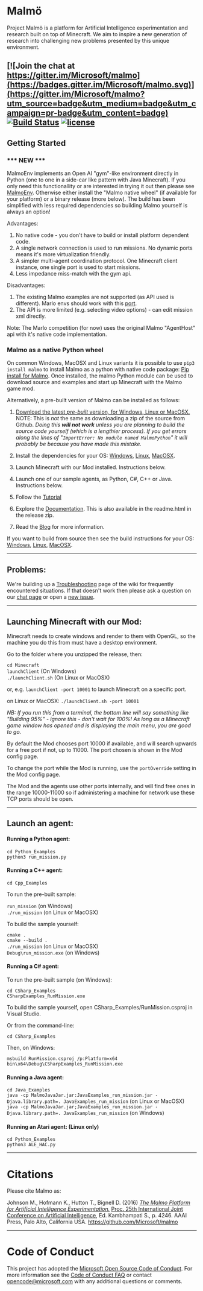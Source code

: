 # Malmö #

Project Malmö is a platform for Artificial Intelligence experimentation and research built on top of Minecraft. We aim to inspire a new generation of research into challenging new problems presented by this unique environment.

[![Join the chat at https://gitter.im/Microsoft/malmo](https://badges.gitter.im/Microsoft/malmo.svg)](https://gitter.im/Microsoft/malmo?utm_source=badge&utm_medium=badge&utm_campaign=pr-badge&utm_content=badge) [![Build Status](https://travis-ci.org/Microsoft/malmo.svg?branch=master)](https://travis-ci.org/Microsoft/malmo) [![license](https://img.shields.io/github/license/mashape/apistatus.svg?maxAge=2592000)](https://github.com/Microsoft/malmo/blob/master/LICENSE.txt)
----
    
## Getting Started ##

### *** NEW  *** ###

MalmoEnv implements an Open AI "gym"-like environment directly in Python (one to one in a side-car like pattern with Java Minecraft). If you only need this functionallity or are interested in trying it out then please see [MalmoEnv](https://github.com/Microsoft/malmo/tree/master/MalmoEnv). Otherwise either install the "Malmo native wheel" (if available for your platform) or a binary release (more below). The build has been simplified with less required dependencies so building Malmo yourself is always an option!

Advantages:
    
1. No native code - you don't have to build or install platform dependent code.
2. A single network connection is used to run missions. No dynamic ports means it's more virtualization friendly.
3. A simpler multi-agent coordination protocol. 
One Minecraft client instance, one single port is used to start missions.
4. Less impedance miss-match with the gym api.

Disadvantages:

1. The existing Malmo examples are not supported (as API used is different). 
Marlo envs should work with this [port](https://github.com/AndKram/marLo/tree/malmoenv).
2. The API is more limited (e.g. selecting video options) - can edit mission xml directly.

Note: The Marlo competition (for now) uses the original Malmo "AgentHost" api with it's native code implementation. 

### Malmo as a native Python wheel ###

On common Windows, MacOSX and Linux variants it is possible to use ```pip3 install malmo``` to install Malmo as a python with native code package: [Pip install for Malmo](https://github.com/Microsoft/malmo/blob/master/scripts/python-wheel/README.md). Once installed, the malmo Python module can be used to download source and examples and start up Minecraft with the Malmo game mod. 

Alternatively, a pre-built version of Malmo can be installed as follows:

1. [Download the latest *pre-built* version, for Windows, Linux or MacOSX.](https://github.com/Microsoft/malmo/releases)   
      NOTE: This is _not_ the same as downloading a zip of the source from Github. _Doing this **will not work** unless you are planning to build the source code yourself (which is a lengthier process). If you get errors along the lines of "`ImportError: No module named MalmoPython`" it will probably be because you have made this mistake._

2. Install the dependencies for your OS: [Windows](doc/install_windows.md), [Linux](doc/install_linux.md), [MacOSX](doc/install_macosx.md).

3. Launch Minecraft with our Mod installed. Instructions below.

4. Launch one of our sample agents, as Python, C#, C++ or Java. Instructions below.

5. Follow the [Tutorial](https://github.com/Microsoft/malmo/blob/master/Malmo/samples/Python_examples/Tutorial.pdf) 

6. Explore the [Documentation](http://microsoft.github.io/malmo/). This is also available in the readme.html in the release zip.

7. Read the [Blog](http://microsoft.github.io/malmo/blog) for more information.

If you want to build from source then see the build instructions for your OS: [Windows](doc/build_windows.md), [Linux](doc/build_linux.md), [MacOSX](doc/build_macosx.md).

----

## Problems: ##

We're building up a [Troubleshooting](https://github.com/Microsoft/malmo/wiki/Troubleshooting) page of the wiki for frequently encountered situations. If that doesn't work then please ask a question on our [chat page](https://gitter.im/Microsoft/malmo) or open a [new issue](https://github.com/Microsoft/malmo/issues/new).

----

## Launching Minecraft with our Mod: ##

Minecraft needs to create windows and render to them with OpenGL, so the machine you do this from must have a desktop environment.

Go to the folder where you unzipped the release, then:

`cd Minecraft`  
`launchClient` (On Windows)  
`./launchClient.sh` (On Linux or MacOSX)

or, e.g. `launchClient -port 10001` to launch Minecraft on a specific port.

on Linux or MacOSX: `./launchClient.sh -port 10001`

*NB: If you run this from a terminal, the bottom line will say something like "Building 95%" - ignore this - don't wait for 100%! As long as a Minecraft game window has opened and is displaying the main menu, you are good to go.*

By default the Mod chooses port 10000 if available, and will search upwards for a free port if not, up to 11000.
The port chosen is shown in the Mod config page.

To change the port while the Mod is running, use the `portOverride` setting in the Mod config page.

The Mod and the agents use other ports internally, and will find free ones in the range 10000-11000 so if administering
a machine for network use these TCP ports should be open.

----

## Launch an agent: ##

#### Running a Python agent: ####

```
cd Python_Examples
python3 run_mission.py
``` 

#### Running a C++ agent: ####

`cd Cpp_Examples`

To run the pre-built sample:

`run_mission` (on Windows)  
`./run_mission` (on Linux or MacOSX)

To build the sample yourself:

`cmake .`  
`cmake --build .`  
`./run_mission` (on Linux or MacOSX)  
`Debug\run_mission.exe` (on Windows)

#### Running a C# agent: ####

To run the pre-built sample (on Windows):

`cd CSharp_Examples`  
`CSharpExamples_RunMission.exe`

To build the sample yourself, open CSharp_Examples/RunMission.csproj in Visual Studio.

Or from the command-line:

`cd CSharp_Examples`

Then, on Windows:  
```
msbuild RunMission.csproj /p:Platform=x64
bin\x64\Debug\CSharpExamples_RunMission.exe
```

#### Running a Java agent: ####

`cd Java_Examples`  
`java -cp MalmoJavaJar.jar:JavaExamples_run_mission.jar -Djava.library.path=. JavaExamples_run_mission` (on Linux or MacOSX)  
`java -cp MalmoJavaJar.jar;JavaExamples_run_mission.jar -Djava.library.path=. JavaExamples_run_mission` (on Windows)

#### Running an Atari agent: (Linux only) ####

```
cd Python_Examples
python3 ALE_HAC.py
```

----

# Citations #

Please cite Malmo as:

Johnson M., Hofmann K., Hutton T., Bignell D. (2016) [_The Malmo Platform for Artificial Intelligence Experimentation._](http://www.ijcai.org/Proceedings/16/Papers/643.pdf) [Proc. 25th International Joint Conference on Artificial Intelligence](http://www.ijcai.org/Proceedings/2016), Ed. Kambhampati S., p. 4246. AAAI Press, Palo Alto, California USA. https://github.com/Microsoft/malmo

----

# Code of Conduct #

This project has adopted the [Microsoft Open Source Code of Conduct](https://opensource.microsoft.com/codeofconduct/). For more information see the [Code of Conduct FAQ](https://opensource.microsoft.com/codeofconduct/faq/) or contact [opencode@microsoft.com](mailto:opencode@microsoft.com) with any additional questions or comments.
